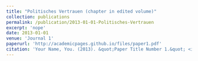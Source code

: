 ```yaml
---
title: "Politisches Vertrauen (chapter in edited volume)"
collection: publications
permalink: /publication/2013-01-01-Politisches-Vertrauen
excerpt: 'nope'
date: 2013-01-01
venue: 'Journal 1'
paperurl: 'http://academicpages.github.io/files/paper1.pdf'
citation: 'Your Name, You. (2013). &quot;Paper Title Number 1.&quot; <i>Journal 1</i>. 1(1).'
---
```

